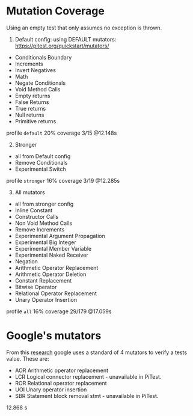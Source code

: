 # Mutation Coverage

Using an empty test that only assumes no exception is thrown.

1. Default config: using DEFAULT mutators: https://pitest.org/quickstart/mutators/
* Conditionals Boundary
* Increments
* Invert Negatives
* Math
* Negate Conditionals
* Void Method Calls
* Empty returns
* False Returns
* True returns
* Null returns
* Primitive returns

profile `default` 20% coverage 3/15 @12.148s

2. Stronger
* all from Default config
* Remove Conditionals
* Experimental Switch

profile `stronger` 16% coverage 3/19 @12.285s


3. All mutators
* all from stronger config
* Inline Constant
* Constructor Calls
* Non Void Method Calls
* Remove Increments
* Experimental Argument Propagation
* Experimental Big Integer
* Experimental Member Variable
* Experimental Naked Receiver
* Negation
* Arithmetic Operator Replacement
* Arithmetic Operator Deletion
* Constant Replacement
* Bitwise Operator
* Relational Operator Replacement
* Unary Operator Insertion

profile `all` 16% coverage 29/179 @17.059s

# Google's mutators

From this [research](https://static.googleusercontent.com/media/research.google.com/en//pubs/archive/46584.pdf) 
google uses a standard of 4 mutators to verify a tests value. These are:
* AOR Arithmetic operator replacement
* LCR Logical connector replacement  - unavailable in PiTest.
* ROR Relational operator replacement
* UOI Unary operator insertion
* SBR Statement block removal stmt - unavailable in PiTest.

12.868 s